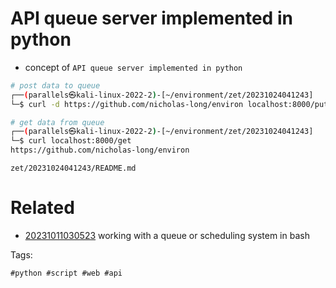 # API queue server implemented in python

- concept of `API queue server implemented in python`

```bash
# post data to queue
┌──(parallels㉿kali-linux-2022-2)-[~/environment/zet/20231024041243]
└─$ curl -d https://github.com/nicholas-long/environ localhost:8000/put

# get data from queue
┌──(parallels㉿kali-linux-2022-2)-[~/environment/zet/20231024041243]
└─$ curl localhost:8000/get
https://github.com/nicholas-long/environ
```

` zet/20231024041243/README.md `

# Related

- [20231011030523](/zet/20231011030523/README.md) working with a queue or scheduling system in bash

Tags:

    #python #script #web #api
